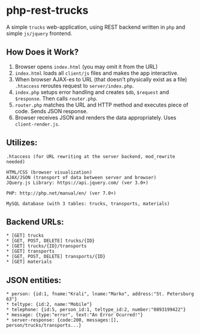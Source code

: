 # php-rest-trucks

A simple `trucks` web-application, using REST backend written in `php` and simple `js/jquery` frontend.

## How Does it Work?

1. Browser opens `index.html` (you may omit it from the URL)
2. `index.html` loads all `client/js` files and makes the app interactive.
3. When browser AJAX-es to URL (that doesn't physically exist as a file) `.htaccess` reroutes request to `server/index.php`.
4. `index.php` setups error handling and creates `$db`, `$request` and `$response`. Then calls `router.php`.
5. `router.php` matches the URL and HTTP method and executes piece of code. Sends JSON response.
6. Browser receives JSON and renders the data appropriately. Uses `client-render.js`.

## Utilizes:

	.htaccess (for URL rewriting at the server backend, mod_rewrite needed)

	HTML/CSS (browser visualization)
	AJAX/JSON (transport of data between server and browser)
	JQuery.js Library: https://api.jquery.com/ (ver 3.0+)

	PHP: http://php.net/manual/en/ (ver 7.0+)

	MySQL database (with 3 tables: trucks, transports, materials)

## Backend URLs:
				
	* [GET] trucks
	* [GET, POST, DELETE] trucks/{ID}
	* [GET] trucks/{ID}/transports
	* [GET] transports
	* [GET, POST, DELETE] transports/{ID}
	* [GET] materials

## JSON entities:

	* person: {id:1, fname:"Krali", lname:"Marko", address:"St. Petersburg 63"}
	* teltype: {id:2, name:"Mobile"} 
	* telephone: {id:5, person_id:1, teltype_id:2, number:"0893199422"}
	* message: {type:"error", text:"An Error Ocurred!"}
	* server-response: {code:200, messages:[], person/trucks/transports...}
